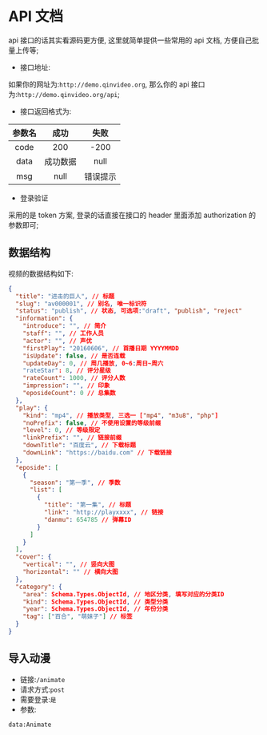 # API 文档

api 接口的话其实看源码更方便, 这里就简单提供一些常用的 api 文档, 方便自己批量上传等;

- 接口地址:

如果你的网址为:`http://demo.qinvideo.org`, 那么你的 api 接口为:`http://demo.qinvideo.org/api`;

- 接口返回格式为:

| 参数名 |   成功   |   失败   |
| :----: | :------: | :------: |
|  code  |   200    |   -200   |
|  data  | 成功数据 |   null   |
|  msg   |   null   | 错误提示 |

- 登录验证

采用的是 token 方案, 登录的话直接在接口的 header 里面添加 authorization 的参数即可;

## 数据结构

视频的数据结构如下:

```json
{
  "title": "进击的巨人", // 标题
  "slug": "av000001", // 别名, 唯一标识符
  "status": "publish", // 状态, 可选项:"draft", "publish", "reject"
  "information": {
    "introduce": "", // 简介
    "staff": "", // 工作人员
    "actor": "", // 声优
    "firstPlay": "20160606", // 首播日期 YYYYMMDD
    "isUpdate": false, // 是否连载
    "updateDay": 0, // 周几播放, 0~6:周日~周六
    "rateStar": 8, // 评分星级
    "rateCount": 1000, // 评分人数
    "impression": "", // 印象
    "eposideCount": 0 // 总集数
  },
  "play": {
    "kind": "mp4", // 播放类型, 三选一 ["mp4", "m3u8", "php"]
    "noPrefix": false, // 不使用设置的等级前缀
    "level": 0, // 等级限定
    "linkPrefix": "", // 链接前缀
    "downTitle": "百度云", // 下载标题
    "downLink": "https://baidu.com" // 下载链接
  },
  "eposide": [
    {
      "season": "第一季", // 季数
      "list": [
        {
          "title": "第一集", // 标题
          "link": "http://playxxxx", // 链接
          "danmu": 654785 // 弹幕ID
        }
      ]
    }
  ],
  "cover": {
    "vertical": "", // 竖向大图
    "horizontal": "" // 横向大图
  },
  "category": {
    "area": Schema.Types.ObjectId, // 地区分类, 填写对应的分类ID
    "kind": Schema.Types.ObjectId, // 类型分类
    "year": Schema.Types.ObjectId, // 年份分类
    "tag": ["百合", "萌妹子"] // 标签
  }
}
```

## 导入动漫

- 链接:`/animate`
- 请求方式:`post`
- 需要登录:`是`
- 参数:

```
data:Animate
```
